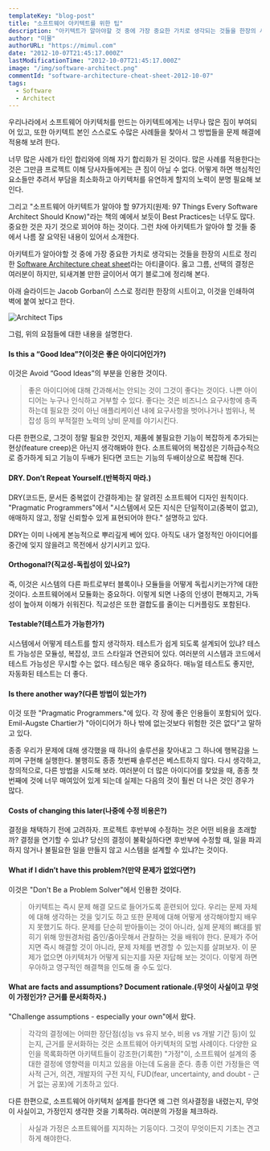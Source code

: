 ```yaml
---
templateKey: "blog-post"
title: "소프트웨어 아키텍트를 위한 팁"
description: "아키텍트가 알아야할 것 중에 가장 중요한 가치로 생각되는 것들을 한장의 시트로 정리한 Software Architecture cheat sheet라는 아티클 정리."
author: "미물"
authorURL: "https://mimul.com"
date: "2012-10-07T21:45:17.000Z"
lastModificationTime: "2012-10-07T21:45:17.000Z"
image: "/img/software-architect.png"
commentId: "software-architecture-cheat-sheet-2012-10-07"
tags:
  - Software
  - Architect
---
```


우리나라에서 소프트웨어 아키텍처를 만드는 아키텍트에게는 너무나 많은 짐이 부여되어 있고, 또한 아키텍트 본인 스스로도 수많은 사례들을 찾아서 그 방법들을 문제 해결에 적용해 보려 한다.

너무 많은 사례가 타인 합리와에 의해 자기 합리화가 된 것이다. 많은 사례를 적용한다는 것은 그만큼 프로젝트 이해 당사자들에게는 큰 짐이 아닐 수 없다. 어떻게 하면 핵심적인 요소들만 추려서 부담을 최소화하고 아키텍처를 유연하게 할지의 노력이 분명 필요해 보인다.

그리고 "소프트웨어 아키텍트가 알아야 할 97가지(원제: 97 Things Every Software Architect Should Know)"라는 책의 예에서 보듯이 Best Practices는 너무도 많다. 중요한 것은 자기 것으로 꾀어야 하는 것이다. 그런 차에 아키텍트가 알아야 할 것들 중에서 나름 잘 요약된 내용이 있어서 소개한다.

아키텍트가 알아야할 것 중에 가장 중요한 가치로 생각되는 것들을 한장의 시트로 정리한 [Software Architecture cheat sheet](https://gorban.org/2012/10/04/software-architecture-cheat.html)라는 아티클이다.
옳고 그름, 선택의 결정은 여러분이 하지만, 되새겨볼 만한 글이어서 여기 블로그에 정리해 본다.

아래 슬라이드는 Jacob Gorban이 스스로 정리한 한장의 시트이고, 이것을 인쇄하여 벽에 붙여 놨다고 한다.

![Architect Tips](/img/archi_tip.png)

그럼, 위의 요점들에 대한 내용을 설명한다.

#### Is this a “Good Idea”?(이것은 좋은 아이디어인가?)

이것은 Avoid “Good Ideas”의 부분을 인용한 것이다.

> 좋은 아이디어에 대해 간과해서는 안되는 것이 그것이 좋다는 것이다. 나쁜 아이디어는 누구나 인식하고 거부할 수 있다. 좋다는 것은 비즈니스 요구사항에 충족하는데 필요한 것이 아닌 애플리케이션 내에 요구사항을 벗어나거나 범위나, 복잡성 등의 부적절한 노력의 낭비 문제를 야기시킨다.

다른 한편으로, 그것이 정말 필요한 것인지, 제품에 불필요한 기능이 복잡하게 추가되는 현상(feature creep)은 아닌지 생각해봐야 한다. 소프트웨어의 복잡성은 기하급수적으로 증가하게 되고 기능이 두배가 된다면 코드는 기능의 두배이상으로 복잡해 진다.

#### DRY. Don’t Repeat Yourself.(반복하지 마라.)

DRY(코드든, 문서든 중복없이 간결하게)는 잘 알려진 소프트웨어 디자인 원칙이다. "Pragmatic Programmers"에서 "시스템에서 모든 지식은 단일적이고(중복이 없고), 애매하지 않고, 정말 신뢰할수 있게 표현되어야 한다." 설명하고 있다.

DRY는 이미 나에게 본능적으로 뿌리깊게 베어 있다. 아직도 내가 열정적인 아이디어를 중간에 잊지 않을려고 목전에서 상기시키고 있다.

#### Orthogonal?(직교성-독립성이 있나요?)

즉, 이것은 시스템의 다른 파트로부터 블록이나 모듈들을 어떻게 독립시키는가?에 대한 것이다. 소프트웨어에서 모듈화는 중요하다. 이렇게 되면 나중의 인생이 편해지고, 가독성이 높아져 이해가 쉬워진다. 직교성은 또한 결합도를 줄이는 디커플링도 포함된다.

#### Testable?(테스트가 가능한가?)


시스템에서 어떻게 테스트를 할지 생각하자. 테스트가 쉽게 되도록 설계되어 있냐? 테스트 가능성은 모듈성, 복잡성, 코드 스타일과 연관되어 있다. 여러분의 시스템과 코드에서 테스트 가능성은 무시할 수는 없다. 테스팅은 매우 중요하다. 매뉴얼 테스트도 좋지만, 자동화된 테스트는 더 좋다.

#### Is there another way?(다른 방법이 있는가?)

이것 또한 "Pragmatic Programmers."에 있다. 각 장에 좋은 인용들이 포함되어 있다. Emil-Augste Chartier가 "아이디어가 하나 밖에 없는것보다 위험한 것은 없다"고 말하고 있다.

종종 우리가 문제에 대해 생각했을 때 하나의 솔루션을 찾아내고 그 하나에 행복감을 느끼며 구현해 실행한다. 불행히도 종종 첫번째 솔루션은 베스트하지 않다. 다시 생각하고, 창의적으로, 다른 방법을 시도해 보라. 여러분이 더 많은 아이디어를 찾았을 때, 종종 첫번째에 것에 너무 매여있어 있게 되는데 실제는 다음의 것이 훨씬 더 나은 것인 경우가 많다.

#### Costs of changing this later(나중에 수정 비용은?)

결정을 채택하기 전에 고려하자. 프로젝트 후반부에 수정하는 것은 어떤 비용을 초래할까? 결정을 연기할 수 있냐? 당신의 결정이 불확실하다면 후반부에 수정할 때, 일을 파괴하지 않거나 불필요한 일을 만들지 않고 시스템을 설계할 수 있냐?는 것이다.

#### What if I didn’t have this problem?(만약 문제가 없었다면?)

이것은 "Don't Be a Problem Solver"에서 인용한 것이다.

> 아키텍트는 즉시 문제 해결 모드로 들어가도록 훈련되어 있다. 우리는 문제 자체에 대해 생각하는 것을 잊기도 하고 또한 문제에 대해 어떻게 생각해야할지 배우지 못했기도 하다. 문제를 단순히 받아들이는 것이 아니라, 실제 문제의 뼈대를 밝히기 위해 망원경처럼 줌인/줌아웃해서 관찰하는 것을 배워야 한다.
문제가 주어지면 즉시 해결할 것이 아니라, 문제 자체를 변경할 수 있는지를 살펴보자. 이 문제가 없으면 아키텍처가 어떻게 되는지를 자문 자답해 보는 것이다. 이렇게 하면 우아하고 영구적인 해결책을 인도해 줄 수도 있다.

#### What are facts and assumptions? Document rationale.(무엇이 사실이고 무엇이 가정인가? 근거를 문서화하자.)


"Challenge assumptions - especially your own"에서 왔다.

> 각각의 결정에는 어떠한 장단점(성능 vs 유지 보수, 비용 vs 개발 기간 등)이 있는지, 근거를 문서화하는 것은 소프트웨어 아키텍처의 모범 사례이다.
다양한 요인을 목록화하면 아키텍트들이 강조한(기록한) "가정"이, 소프트웨어 설계의 중대한 결정에 영향력을 미치고 있음을 아는데 도움을 준다. 종종 이런 가정들은 역사적 근거, 의견, 개발자의 구전 지식, FUD(fear, uncertainty, and doubt - 근거 없는 공포)에 기초하고 있다.

다른 한편으로, 소프트웨어 아키텍처 설계를 한다면 왜 그런 의사결정을 내렸는지, 무엇이 사실이고, 가정인지 생각한 것을 기록하라. 여러분의 가정을 체크하라.

> 사실과 가정은 소프트웨어를 지지하는 기둥이다. 그것이 무엇이든지 기초는 견고하게 해야한다.
